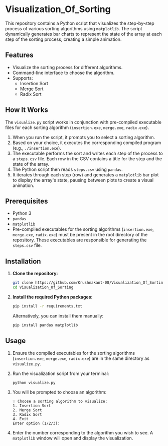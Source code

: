 # Visualization_Of_Sorting

This repository contains a Python script that visualizes the step-by-step process of various sorting algorithms using `matplotlib`. The script dynamically generates bar charts to represent the state of the array at each step of the sorting process, creating a simple animation.

## Features
-   Visualize the sorting process for different algorithms.
-   Command-line interface to choose the algorithm.
-   Supports:
    -   Insertion Sort
    -   Merge Sort
    -   Radix Sort

## How It Works
The `visualize.py` script works in conjunction with pre-compiled executable files for each sorting algorithm (`insertion.exe`, `merge.exe`, `radix.exe`).

1.  When you run the script, it prompts you to select a sorting algorithm.
2.  Based on your choice, it executes the corresponding compiled program (e.g., `./insertion.exe`).
3.  The executable performs the sort and writes each step of the process to a `steps.csv` file. Each row in the CSV contains a title for the step and the state of the array.
4.  The Python script then reads `steps.csv` using `pandas`.
5.  It iterates through each step (row) and generates a `matplotlib` bar plot to display the array's state, pausing between plots to create a visual animation.

## Prerequisites
-   Python 3
-   `pandas`
-   `matplotlib`
-   Pre-compiled executables for the sorting algorithms (`insertion.exe`, `merge.exe`, `radix.exe`) must be present in the root directory of the repository. These executables are responsible for generating the `steps.csv` file.

## Installation

1.  **Clone the repository:**
    ```sh
    git clone https://github.com/Krushnakant-08/Visualization_Of_Sorting.git
    cd Visualization_Of_Sorting
    ```

2.  **Install the required Python packages:**
    ```sh
    pip install -r requirements.txt
    ```
    Alternatively, you can install them manually:
    ```sh
    pip install pandas matplotlib
    ```

## Usage

1.  Ensure the compiled executables for the sorting algorithms (`insertion.exe`, `merge.exe`, `radix.exe`) are in the same directory as `visualize.py`.

2.  Run the visualization script from your terminal:
    ```sh
    python visualize.py
    ```

3.  You will be prompted to choose an algorithm:
    ```
    💡 Choose a sorting algorithm to visualize:
    1. Insertion Sort
    2. Merge Sort
    3. Radix Sort
    4. Exit
    Enter option (1/2/3):
    ```

4.  Enter the number corresponding to the algorithm you wish to see. A `matplotlib` window will open and display the visualization.
